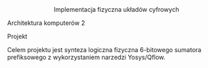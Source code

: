 <center>Implementacja fizyczna układów cyfrowych</center>

Architektura komputerów 2

Projekt

Celem projektu  jest  synteza  logiczna  fizyczna 6-bitowego 
sumatora prefiksowego z wykorzystaniem narzedzi Yosys/Qflow.
